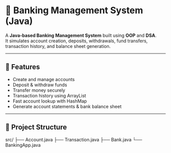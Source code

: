# 🏦 Banking Management System (Java)

A **Java-based Banking Management System** built using **OOP** and **DSA**.  
It simulates account creation, deposits, withdrawals, fund transfers, transaction history, and balance sheet generation.

---

## 🚀 Features
- Create and manage accounts  
- Deposit & withdraw funds  
- Transfer money securely  
- Transaction history using ArrayList  
- Fast account lookup with HashMap  
- Generate account statements & bank balance sheet  

---

## 📂 Project Structure
src/
├── Account.java
├── Transaction.java
├── Bank.java
└── BankingApp.java
